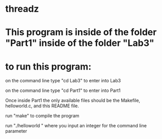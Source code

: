 # threadz
# This program is inside of the folder "Part1" inside of the folder "Lab3"

# to run this program:

on the command line type "cd Lab3" to enter into Lab3

on the command line type "cd Part1" to enter into Part1

Once inside Part1 the only available files should be the Makefile, helloworld.c, and this README file.

run "make" to compile the program

run "./helloworld <COMMAND LINE PARAMETER>" where you input an integer for the command line parameter
